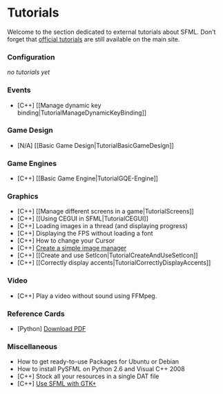 # Tutorials

Welcome to the section dedicated to external tutorials about SFML. Don't forget that [official tutorials](http://www.sfml-dev.org/tutorials/) are still available on the main site.

### Configuration

*no tutorials yet*

### Events

* [C++] [[Manage dynamic key binding|TutorialManageDynamicKeyBinding]]

### Game Design
* [N/A] [[Basic Game Design|TutorialBasicGameDesign]]

### Game Engines

* [C++] [[Basic Game Engine|TutorialGQE-Engine]]

### Graphics

* [C++] [[Manage different screens in a game|TutorialScreens]]
* [C++] [[Using CEGUI in SFML|TutorialCEGUI]]
* [C++] Loading images in a thread (and displaying progress)
* [C++] Displaying the FPS without loading a font
* [C++] How to change your Cursor
* [C++] [Create a simple image manager](TutorialImageManager)
* [C++] [[Create and use SetIcon|TutorialCreateAndUseSetIcon]]
* [C++] [[Correctly display accents|TutorialCorrectlyDisplayAccents]]

### Video

* [C++] Play a video without sound using FFMpeg.

### Reference Cards

* [Python] [Download PDF](http://www.losersjuegos.com.ar/_media/referencia/apuntes/pysfml/pysfml_reference_card.pdf)

### Miscellaneous

* How to get ready-to-use Packages for Ubuntu or Debian
* How to install PySFML on Python 2.6 and Visual C++ 2008
* [C++] Stock all your resources in a single DAT file
* [C++] [Use SFML with GTK+](http://lalaland.github.com/gtkGuide.html)
